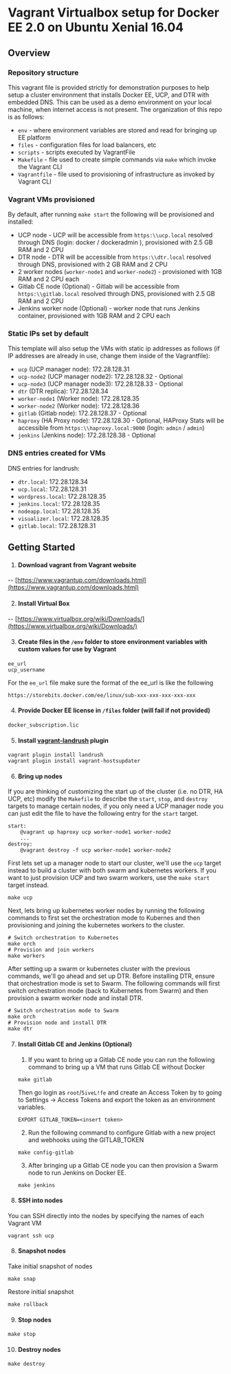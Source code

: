 Vagrant Virtualbox setup for Docker EE 2.0 on Ubuntu Xenial 16.04
========================

## Overview

### Repository structure

This vagrant file is provided strictly for demonstration purposes to help setup a cluster environment that installs Docker EE, UCP, and DTR with embedded DNS. This can be used as a demo environment on your local machine, when internet access is not present. The organization of this repo is as follows:

- `env` - where environment variables are stored and read for bringing up EE platform
- `files` - configuration files for load balancers, etc
- `scripts` - scripts executed by VagrantFile
- `Makefile` - file used to create simple commands via `make` which invoke the Vagrant CLI
- `Vagrantfile` - file used to provisioning of infrastructure as invoked by Vagrant CLI

### Vagrant VMs provisioned

By default, after running `make start` the following will be provisioned and installed:
- UCP node - UCP will be accessible from `https:\\ucp.local` resolved through DNS (login: docker / dockeradmin ), provisioned with 2.5 GB RAM and 2 CPU
- DTR node - DTR will be accessible from `https:\\dtr.local` resolved through DNS, provisioned with 2 GB RAM and 2 CPU
- 2 worker nodes (`worker-node1` and `worker-node2`) - provisioned with 1GB RAM and 2 CPU each
- Gitlab CE node (Optional) - Gitlab will be accessible from `https:\\gitlab.local` resolved through DNS, provisioned with 2.5 GB RAM and 2 CPU
- Jenkins worker node (Optional) - worker node that runs Jenkins container, provisioned with 1GB RAM and 2 CPU each

### Static IPs set by default

This template will also setup the VMs with static ip addresses as follows (if IP addresses are already in use, change them inside of the Vagrantfile):
- `ucp` (UCP manager node): 172.28.128.31
- `ucp-node2` (UCP manager node2): 172.28.128.32 - Optional
- `ucp-node3` (UCP manager node3): 172.28.128.33 - Optional
- `dtr` (DTR replica): 172.28.128.34
- `worker-node1` (Worker node): 172.28.128.35
- `worker-node2` (Worker node): 172.28.128.36
- `gitlab` (Gitlab node): 172.28.128.37 - Optional
- `haproxy` (HA Proxy node): 172.28.128.30 - Optional, HAProxy Stats will be accessible from `https:\\haproxy.local:9000` (login: `admin` / `admin`)
- `jenkins` (Jenkins node): 172.28.128.38 - Optional

### DNS entries created for VMs

DNS entries for landrush:
- `dtr.local`: 172.28.128.34
- `ucp.local`: 172.28.128.31
- `wordpress.local`: 172.28.128.35
- `jenkins.local`: 172.28.128.35
- `nodeapp.local`: 172.28.128.35
- `visualizer.local`: 172.28.128.35
- `gitlab.local`: 172.28.128.31

## Getting Started

1. #### Download vagrant from Vagrant website
-- [https://www.vagrantup.com/downloads.html](https://www.vagrantup.com/downloads.html)


2. #### Install Virtual Box
-- [https://www.virtualbox.org/wiki/Downloads/](https://www.virtualbox.org/wiki/Downloads/)

3. #### Create files in the `/env` folder to store environment variables with custom values for use by Vagrant
```
ee_url
ucp_username
```
For the `ee_url` file make sure the format of the ee_url is like the following
```
https://storebits.docker.com/ee/linux/sub-xxx-xxx-xxx-xxx-xxx
```

4. #### Provide Docker EE license in `/files` folder (will fail if not provided)
```
docker_subscription.lic
```

5. #### Install [vagrant-landrush](https://github.com/vagrant-landrush/landrush) plugin
```
vagrant plugin install landrush
vagrant plugin install vagrant-hostsupdater
```

6. #### Bring up nodes
If you are thinking of customizing the start up of the cluster (i.e. no DTR, HA UCP, etc) modify the `Makefile` to describe the `start`, `stop`, and `destroy` targets to manage certain nodes, if you only need a UCP manager node you can just edit the file to have the following entry for the `start` target.
```
start:
	@vagrant up haproxy ucp worker-node1 worker-node2
	...
destroy:
	@vagrant destroy -f ucp worker-node1 worker-node2
```

First lets set up a manager node to start our cluster, we'll use the `ucp` target instead to build a cluster with both swarm and kubernetes workers. If you want to just provision UCP and two swarm workers, use the `make start` target instead.
```
make ucp
```
Next, lets bring up kubernetes worker nodes by running the following commands to first set the orchestration mode to Kubernes and then provisioning and joining the kubernetes workers to the cluster.
```
# Switch orchestration to Kubernetes
make orch
# Provision and join workers
make workers
```
After setting up a swarm or kubernetes cluster with the previous commands, we'll go ahead and set up DTR. Before installing DTR, ensure that orchestration mode is set to Swarm. The following commands will first switch orchestration mode (back to Kubernetes from Swarm) and then provision a swarm worker node and install DTR.
```
# Switch orchestration mode to Swarm
make orch
# Provision node and install DTR
make dtr
```
7. ####  Install Gitlab CE and Jenkins (Optional)
	1. If you want to bring up a Gitlab CE node you can run the following command to bring up a VM that runs Gitlab CE without Docker
	```
	make gitlab
	```

	Then go login as `root`/`5iveL!fe` and create an Access Token by to going to Settings -> Access Tokens and export the token as an environment variables.
	```
	EXPORT GITLAB_TOKEN=<insert token>
	```

	2. Run the following command to configure Gitlab with a new project and webhooks using the GITLAB_TOKEN
	```
	make config-gitlab
	```

	3. After bringing up a Gitlab CE node you can then provision a Swarm node to run Jenkins on Docker EE.
	```
	make jenkins
	```

7. #### SSH into nodes
You can SSH directly into the nodes by specifying the names of each Vagrant VM
```
vagrant ssh ucp
```
8. #### Snapshot nodes
Take initial snapshot of nodes
```
make snap
```
Restore initial snapshot
```
make rollback
```
9. #### Stop nodes
```
make stop
```
10. #### Destroy nodes
```
make destroy
```
